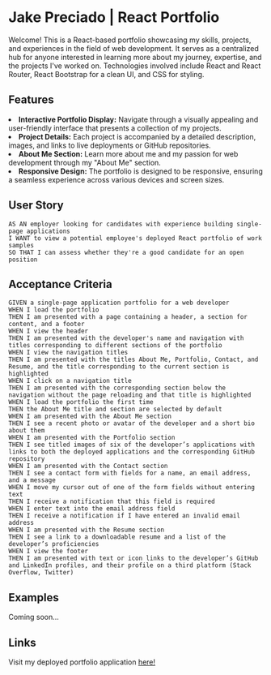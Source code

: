 # Jake Preciado | React Portfolio

Welcome! This is a React-based portfolio showcasing my skills, projects, and experiences in the field of web development. It serves as a centralized hub for anyone 
interested in learning more about my journey, expertise, and the projects I've worked on. Technologies involved include React and React Router, React Bootstrap
for a clean UI, and CSS for styling.

## Features
<li><b>Interactive Portfolio Display:</b> Navigate through a visually appealing and user-friendly interface that presents a collection of my projects.</li>

<li><b>Project Details:</b> Each project is accompanied by a detailed description, images, and links to live deployments or GitHub repositories.</li>

<li><b>About Me Section:</b> Learn more about me and my passion for web development through my "About Me" section.</li>

<li><b>Responsive Design:</b> The portfolio is designed to be responsive, ensuring a seamless experience across various devices and screen sizes.</li>

## User Story
```
AS AN employer looking for candidates with experience building single-page applications
I WANT to view a potential employee's deployed React portfolio of work samples
SO THAT I can assess whether they're a good candidate for an open position
```

## Acceptance Criteria
```
GIVEN a single-page application portfolio for a web developer
WHEN I load the portfolio
THEN I am presented with a page containing a header, a section for content, and a footer
WHEN I view the header
THEN I am presented with the developer's name and navigation with titles corresponding to different sections of the portfolio
WHEN I view the navigation titles
THEN I am presented with the titles About Me, Portfolio, Contact, and Resume, and the title corresponding to the current section is highlighted
WHEN I click on a navigation title
THEN I am presented with the corresponding section below the navigation without the page reloading and that title is highlighted
WHEN I load the portfolio the first time
THEN the About Me title and section are selected by default
WHEN I am presented with the About Me section
THEN I see a recent photo or avatar of the developer and a short bio about them
WHEN I am presented with the Portfolio section
THEN I see titled images of six of the developer’s applications with links to both the deployed applications and the corresponding GitHub repository
WHEN I am presented with the Contact section
THEN I see a contact form with fields for a name, an email address, and a message
WHEN I move my cursor out of one of the form fields without entering text
THEN I receive a notification that this field is required
WHEN I enter text into the email address field
THEN I receive a notification if I have entered an invalid email address
WHEN I am presented with the Resume section
THEN I see a link to a downloadable resume and a list of the developer’s proficiencies
WHEN I view the footer
THEN I am presented with text or icon links to the developer’s GitHub and LinkedIn profiles, and their profile on a third platform (Stack Overflow, Twitter)
```

## Examples

Coming soon...

## Links

Visit my deployed portfolio application <a href="https://jakepreciado-portfolio.netlify.app/portfolio">here!</a>

